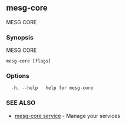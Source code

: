 ## mesg-core

MESG CORE

### Synopsis

MESG CORE

```
mesg-core [flags]
```

### Options

```
  -h, --help   help for mesg-core
```

### SEE ALSO

* [mesg-core service](mesg-core_service.md)	 - Manage your services

